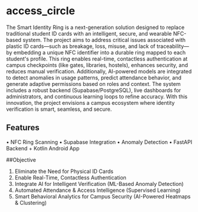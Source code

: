# access_circle
The Smart Identity Ring is a next-generation solution designed to replace traditional student ID cards with an intelligent, secure, and wearable NFC-based system. The project aims to address critical issues associated with plastic ID cards—such as breakage, loss, misuse, and lack of traceability—by embedding a unique NFC identifier into a durable ring mapped to each student's profile. This ring enables real-time, contactless authentication at campus checkpoints (like gates, libraries, hostels), enhances security, and reduces manual verification. Additionally, AI-powered models are integrated to detect anomalies in usage patterns, predict attendance behavior, and generate adaptive permissions based on roles and context. The system includes a robust backend (Supabase/PostgreSQL), live dashboards for administrators, and continuous learning loops to refine accuracy. With this innovation, the project envisions a campus ecosystem where identity verification is smart, seamless, and secure.
## Features
•⁠  ⁠NFC Ring Scanning
•⁠  ⁠Supabase Integration
•⁠  ⁠Anomaly Detection
•⁠  ⁠FastAPI Backend + Kotlin Android App

##Objective
1. Eliminate the Need for Physical ID Cards
2. Enable Real-Time, Contactless Authentication
3.  Integrate AI for Intelligent Verification (ML-Based Anomaly Detection)
4.  Automated Attendance & Access Intelligence (Supervised Learning)
5. Smart Behavioral Analytics for Campus Security (AI-Powered Heatmaps & Clustering)




